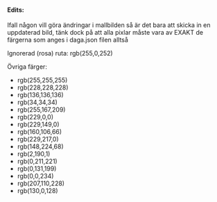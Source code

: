 #### Edits:
Ifall någon vill göra ändringar i mallbilden så är det bara att skicka in en uppdaterad bild, tänk dock på att alla pixlar måste vara av EXAKT de färgerna som anges i daga.json filen alltså

Ignorerad (rosa) ruta: rgb(255,0,252)

Övriga färger:
+ rgb(255,255,255)
+ rgb(228,228,228)
+ rgb(136,136,136)
+ rgb(34,34,34)
+ rgb(255,167,209)
+ rgb(229,0,0)
+ rgb(229,149,0)
+ rgb(160,106,66)
+ rgb(229,217,0)
+ rgb(148,224,68)
+ rgb(2,190,1)
+ rgb(0,211,221)
+ rgb(0,131,199)
+ rgb(0,0,234)
+ rgb(207,110,228)
+ rgb(130,0,128)
